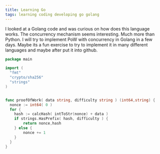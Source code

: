 ```yaml
---
title: Learning Go
tags: learning coding developing go golang
---
```


I looked at a Golang code and was curious on how does this language works. The concurrency mechanism seems interesting. Much more than Python.
I will try to implement PoW with concurrency in Golang in a few days. Maybe its a fun exercise to try to implement it in many different languages and maybe after put it into github.

```go
package main

import (
  "fmt"
  "crypto/sha256"
  "strings"
)


func proofOfWork( data string, difficulty string ) (int64,string) {
  nonce := int64( 0 )
  for {
    hash := calcHash( intToStr(nonce) + data )
    if strings.HasPrefix( hash, difficulty ) {
        return nonce,hash 
    } else {
        nonce += 1           
    }
  }
}
```